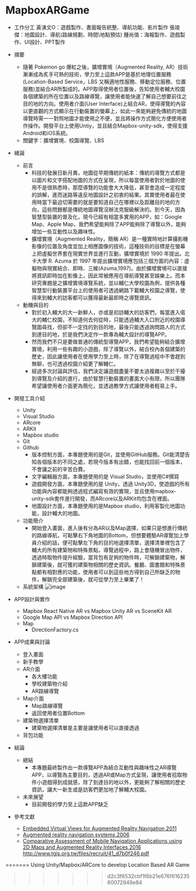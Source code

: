 # MapboxARGame
* 工作分工
  黃湧文O：遊戲製作、書面報告統整、導航功能、影片製作
  張竣傑：地圖設計、導航(路線規劃、時間\地點預估)
  鍾尚值：海報製作、遊戲製作、UI設計、PPT製作
  
* 摘要
  * 隨著 Pokemon go 爆紅之後，擴增實境（Augmented Reality, AR）技術漸漸成為炙手可熱的技術，學力至上這款APP是基於地理位置服務(Location-Based Service，LBS 又稱適地性服務、移動定位服務、位置服務)並結合AR所製成的。APP取得使用者位置後，告知使用者輔大校園各個建築的所在位置以及路線導覽，讓使用者能快速了解自己想要前往之目的地的方向。使用者介面(User Interface)上結合AR，使得導覽的內容以更直觀的方式顯示在行動裝置的螢幕上，如此一來能夠避免傳統的地圖導覽時需一一對照地圖才能使用之不便，並且將操作方式簡化方便使用者作操作。開發平台上使用Untiy，並且結合Mapbox-unity-sdk，使得支援Android和iOS系統。
  * 關鍵字：擴增實境、校園導覽、LBS
* 緒論
  * 前言
    * 科技的發展日新月異，地圖從早期傳統的紙本：傳統的導覽方式都是以圖片和文字搭配地圖的方式在呈現，所以每當使用者對於地圖的使用不是很熟悉時，那麼導覽的功能會大大降低，甚至會造成一定程度的誤解，進而迷路等違反地圖設計之初衷的結果。其實使用者最在使用時當下最迫切需要的就是要知道自己在哪裡以及距離目的地的方向，這些問題都是傳統地圖導覽沒辦法克服級解決的。到今天，因為智慧型裝置的普及化，現今已經有相當多實用的APP，如：Google Map、Apple Map，我們希望能夠除了APP能夠除了導覽以外，能夠增加一些互動性以及趣味性。
    * 擴增實境（Augmented Reality，簡稱 AR）是一種實時地計算攝影機影像的位置及角度並加上相應圖像的技術，這種技術的目標是在螢幕上把虛擬世界套在現實世界並進行互動，擴增實境於 1990 年提出。北卡大學 R. Azuma 於 1997 年提出擴增實境應包括三個方面的內容：虛擬物與現實結合、即時、三維(Azuma,1997)。由於擴增實境可以直接將資訊即時加在影像上，因此常被應用在導航導覽甚至娛樂上。而本研究專題是之擴增實境導覽系統，並以輔仁大學校園為例，提供各種智慧型行動裝置平台上的使用者可透過網路下載輔大校園之導覽，使得來到輔大的訪客都可以獲得最新最即時之導覽資訊。
  * 動機與目的
    * 對於初入輔大的大一新鮮人，亦或是初訪輔大的訪客們，每當進入偌大的輔仁校園，不知道何去何從時，只能透過輔大入口附近的校園導覽圖尋找，但卻不一定找的到目的地，最後只能透過詢問路人的方式到達目的地，於是我們決定作一款專為輔大設計的導覽APP。
    * 然而我們不只是要做普通的傳統型導覽APP，我們希望能夠結合擴增實境，利用一些有趣的小遊戲，除了導覽以外，結合校內各個建築的歷史，因此讓使用者在使用學力至上時，除了在導覽過程中不會趕到無聊，也可透過校園介紹更了解輔仁。
    * 經過多次討論與評估，我們決定讓遊戲盡量不要太過複雜以至於干擾到導覽及介紹的進行，由於智慧行動裝置的畫面大小有限，所以團隊希望讓使用者介面更為簡化，並透過教學方式讓使用者輕易上手。
    
* 開發工具介紹
   * Unity
   * Visual Studio
   * ARcore
   * ARKit
   * Mapbox studio
   * Git
   * Github
      * 版本控制方面，本專題使用的是Git，並使用GitHub服務。Git能清楚告知各個版本的不同之處，若現今版本有出錯，也能找回前一個版本，不會讓之前的辛苦白費。
      * 文字編輯器方面，本專題使用的是 Visual Studio，並使用C#撰寫
      * 遊戲開發方面，本專題使用的是 Unity，透過 Unity3D，使遊戲的所有功能與內容都能夠透過程式編寫有效的實現，並且使用mapbox-unity-sdk套件進行開發，而ARcore以及ARKit均包含在裡面。
      * 地圖設計方面，本專題使用的是Mapbox studio，利用客製化地圖功能，設計輔大的地圖。
  * 功能簡介
    * 開始登入畫面，進入後有分為AR以及Map選擇，如果只是想進行傳統的路線導航，可點擊右下角地圖的Bottom，但想要體驗AR導覽加上學員介紹的話，便可點擊左下角的目的地選擇清單，選擇清單裡包含了輔大的所有建築物和特殊景點，導覽過程中，路上會隨機冒出物件，透過時取物件提升經驗，當背包有足夠的物件時，可解鎖建築物，解鎖建築後，就可獲的建築物相關的歷史資訊。餐廳、圖書館和特殊景點都有相對應的功能，使用者可以到這些地方得到自己所缺乏的物件，解鎖完全部建築後，就可從學力至上畢業了！
  * 系統架構
    ![image](https://user-images.githubusercontent.com/38349902/47501552-666f5100-d898-11e8-83b0-24e27145cfa8.png)
     
* APP設計與實作  
  * Mapbox React Native AR vs Mapbox Unity AR vs SceneKit AR
  * Google Map API vs Mapbox Direction API
  * Map
    * DirectionFactory.cs
* APP成果與討論
    * 登入畫面
    * 新手教學
    * AR介面
      * 各大樓功能
      * 學校建築物介紹
      * AR路線導覽
    * Map介面
      * Map路線導覽
      * 返回使用者位置Bottom
    * 建築物選擇清單
      * 建築物選擇清單是主要是讓使用者可以直接透過
    * 背包功能
* 結論
  * 總結
    * 本專題最終製作出一款導覽APP為結合互動性與趣味性之AR導覽APP，以導覽為主要目的，透過AR或Map方式呈現，讓使用者拾取物件小遊戲得到成就感，除了到達目的地以外，更能夠了解相關的歷史資訊，讓大一新生或是訪客們更加地了解輔大校園。
  * 未來展望
    * 目前開發的學力至上這款APP缺乏
* 參考文獻 
  * [Embedded Virtual Views for Augmented Reality Navigation,2011](https://pdfs.semanticscholar.org/cbdb/3ee9a33331f8c4df78c355e90e640e998457.pdf)
  * [Augmented reality navigation systems,2006](https://www.researchgate.net/publication/220606626_Augmented_reality_navigation_systems)
  * [Comparative Assessment of Mobile Navigation Applications using 2D Maps and Augmented Reality Interfaces,2016](https://www.thinkmind.org/download.php?articleid=achi_2016_20_20_20279)
  http://www.tgis.org.tw/files/recruit/41_d7b0f246.pdf

  
  




=======
Using Unity/Mapbox/ARCore to develop Location Based AR Game 
>>>>>>> d2c3f6532cbf1f6b21e676f61623560072949e84
